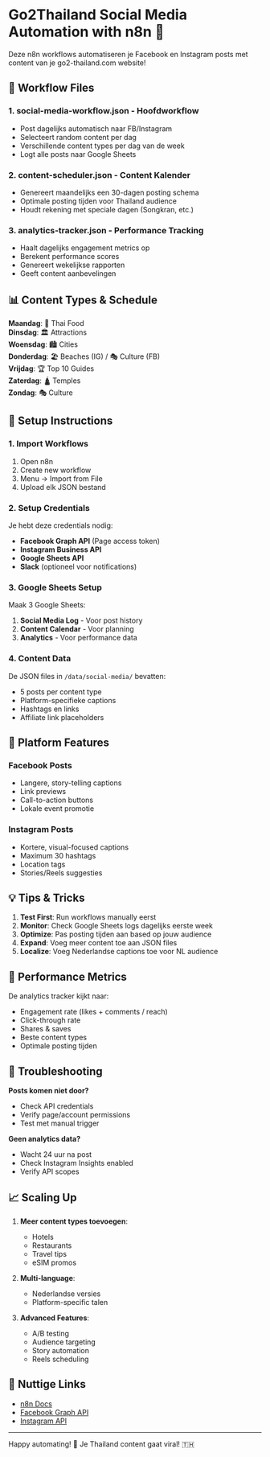 # Go2Thailand Social Media Automation with n8n 🚀

Deze n8n workflows automatiseren je Facebook en Instagram posts met content van je go2-thailand.com website!

## 📁 Workflow Files

### 1. **social-media-workflow.json** - Hoofdworkflow
- Post dagelijks automatisch naar FB/Instagram
- Selecteert random content per dag
- Verschillende content types per dag van de week
- Logt alle posts naar Google Sheets

### 2. **content-scheduler.json** - Content Kalender
- Genereert maandelijks een 30-dagen posting schema
- Optimale posting tijden voor Thailand audience
- Houdt rekening met speciale dagen (Songkran, etc.)

### 3. **analytics-tracker.json** - Performance Tracking
- Haalt dagelijks engagement metrics op
- Berekent performance scores
- Genereert wekelijkse rapporten
- Geeft content aanbevelingen

## 📊 Content Types & Schedule

**Maandag**: 🍜 Thai Food  
**Dinsdag**: 🏛️ Attractions  
**Woensdag**: 🏙️ Cities  
**Donderdag**: 🏖️ Beaches (IG) / 🎭 Culture (FB)  
**Vrijdag**: 🏆 Top 10 Guides  
**Zaterdag**: 🛕 Temples  
**Zondag**: 🎭 Culture  

## 🔧 Setup Instructions

### 1. Import Workflows
1. Open n8n
2. Create new workflow
3. Menu → Import from File
4. Upload elk JSON bestand

### 2. Setup Credentials
Je hebt deze credentials nodig:
- **Facebook Graph API** (Page access token)
- **Instagram Business API** 
- **Google Sheets API**
- **Slack** (optioneel voor notifications)

### 3. Google Sheets Setup
Maak 3 Google Sheets:
1. **Social Media Log** - Voor post history
2. **Content Calendar** - Voor planning
3. **Analytics** - Voor performance data

### 4. Content Data
De JSON files in `/data/social-media/` bevatten:
- 5 posts per content type
- Platform-specifieke captions
- Hashtags en links
- Affiliate link placeholders

## 📱 Platform Features

### Facebook Posts
- Langere, story-telling captions
- Link previews
- Call-to-action buttons
- Lokale event promotie

### Instagram Posts
- Kortere, visual-focused captions
- Maximum 30 hashtags
- Location tags
- Stories/Reels suggesties

## 💡 Tips & Tricks

1. **Test First**: Run workflows manually eerst
2. **Monitor**: Check Google Sheets logs dagelijks eerste week
3. **Optimize**: Pas posting tijden aan based op jouw audience
4. **Expand**: Voeg meer content toe aan JSON files
5. **Localize**: Voeg Nederlandse captions toe voor NL audience

## 🎯 Performance Metrics

De analytics tracker kijkt naar:
- Engagement rate (likes + comments / reach)
- Click-through rate
- Shares & saves
- Beste content types
- Optimale posting tijden

## 🚨 Troubleshooting

**Posts komen niet door?**
- Check API credentials
- Verify page/account permissions
- Test met manual trigger

**Geen analytics data?**
- Wacht 24 uur na post
- Check Instagram Insights enabled
- Verify API scopes

## 📈 Scaling Up

1. **Meer content types toevoegen**:
   - Hotels
   - Restaurants  
   - Travel tips
   - eSIM promos

2. **Multi-language**:
   - Nederlandse versies
   - Platform-specific talen

3. **Advanced Features**:
   - A/B testing
   - Audience targeting
   - Story automation
   - Reels scheduling

## 🔗 Nuttige Links

- [n8n Docs](https://docs.n8n.io)
- [Facebook Graph API](https://developers.facebook.com/docs/graph-api)
- [Instagram API](https://developers.facebook.com/docs/instagram-api)

---

Happy automating! 🎉 Je Thailand content gaat viral! 🇹🇭
